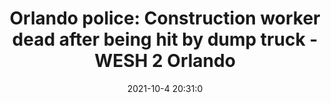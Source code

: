 ---
"title": "Orlando police: Construction worker dead after being hit by dump truck - WESH 2 Orlando"
"date": "2021-10-4 20:31:0"
"feed_name": "GOOGLENEWSCONSTRUCTION"
"feed_website": "https://news.google.com/search?q=construction%2Bincident&hl=en-US&gl=US&ceid=US:en"
"feed_rss": "https://news.google.com/rss/search?q=construction%2Bincident&hl=en-US&gl=US&ceid=US:en"
"link": "https://www.wesh.com/article/orlando-construction-worker-killed-hit-truck/37852292"
"source": "{'href': 'https://www.wesh.com', 'title': 'WESH 2 Orlando'}"
"file": "_posts/2021-1-1-f73cc5047ee73542a7ffd2cd46a270bb64c549b4.md"
"accident": "1"
"drilling": "0"
"dead": "1"
"injured": "0"
"arrested": "0"
"place": "orlando"
"where": "construction site"
"causes": "dump truck"
"place_uri": "http://en.wikipedia.org/wiki/Orlando%2C_Florida"
---